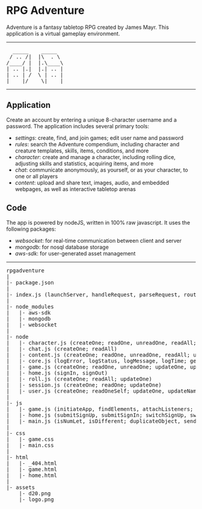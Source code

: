 # RPG Adventure

Adventure is a fantasy tabletop RPG created by James Mayr. This application is a virtual gameplay environment.

---
<pre>
  _____    _____  
 / .. /|  |\  . \ 
/____/ |  |.\____\
| .. |.|  |.| .. |
| .. | /  \ | .. |
|____|/    \|____|
</pre>
---

## Application
Create an account by entering a unique 8-character username and a password.
The application includes several primary tools:
* *settings*: create, find, and join games; edit user name and password
* *rules*: search the Adventure compendium, including character and creature templates, skills, items, conditions, and more
* *character*: create and manage a character, including rolling dice, adjusting skills and statistics, acquiring items, and more
* *chat*: communicate anonymously, as yourself, or as your character, to one or all players
* *content*: upload and share text, images, audio, and embedded webpages, as well as interactive tabletop arenas

## Code
The app is powered by nodeJS, written in 100% raw javascript.
It uses the following packages:
* *websocket*: for real-time communication between client and server
* *mongodb*: for nosql database storage
* *aws-sdk*: for user-generated asset management

---
<pre>
rpgadventure
|
|- package.json
|
|- index.js (launchServer, handleRequest, parseRequest, routeRequest, \_302, \_403, \_404; handleSocket, parseSocket, routeSocket, sendSocketData, \_400)
|
|- node_modules
|   |- aws-sdk
|   |- mongodb
|   |- websocket
|
|- node
|   |- character.js (createOne; readOne, unreadOne, readAll; updateOne, updateName, updateAccess, updateData, updateImage; deleteOne)
|   |- chat.js (createOne; readAll)
|   |- content.js (createOne; readOne, unreadOne, readAll; updateOne, updateName, updateAccess, updateData, updateFile, updateArena; deleteOne)
|   |- core.js (logError, logStatus, logMessage, logTime; getEnvironment, getContentType, getSchema, getAsset; isNumLet; renderHTML, constructHeaders, duplicateObject, alphabetizeArray; hashRandom, generateRandom, chooseRandom, rollRandom; accessFiles, accessS3; accessDatabase, accessMongo)
|   |- game.js (createOne; readOne, unreadOne; updateOne, updateName; deleteOne)
|   |- home.js (signIn, signOut)
|   |- roll.js (createOne; readAll; updateOne)
|   |- session.js (createOne; readOne; updateOne)
|   |- user.js (createOne; readOneSelf; updateOne, updateName, updatePassword, updateSettings, updateGame, updateCharacter, updateContent; deleteOne)
|
|- js
|   |- game.js (initiateApp, findElements, attachListeners; createSocket, checkSocket, receiveSocket; displayTool; receiveGame, displayGame, displayGameSettings, displayGameList, submitGameRead, submitGameUnread, submitGameUpdateName, submitGameUpdateChatDelete, submitGameUpdateRollsDelete, submitGameDelete; receiveUser, displayUserSettings, submitUserUpdateVolume, submitUserUpdateName, submitUserUpdatePassword, submitUserUpdateSignout; receiveRollGroups, displayRollGroups, displayRollGroupCreate, displayRollGroupCreateSpacer, displayRollGroupCreateD6, displayRollGroupCreateD20 displayRollGroupUpdate, displayRollGroupUpdateD6, submitRollGroupCreate, submitRollGroupCreateD20, submitRollGroupCreateD6, submitRollGroupCreateRecover, submitRollGroupCreateTurnOrder, submitRollGroupCreateCustom, submitRollGroupUpdate; displayRulesSearch, displayRulesSearchResult, submitRulesSearch; receiveCharacter, displayCharacterListTemplates, displayCharacterListRaces, displayCharacterListSkills, displayCharacterListItems, displayCharacterListConditions, displayCharacterMode, displayCharacterList, displayCharacterListRecipients, displayCharacterDownload, displayCharacter, displayCharacterInfo, displayCharacterStatistics, displayCharacterStatistic, displayCharacterSkill, displayCharacterItems, displayCharacterItem, displayCharacterConditions, displayCharacterCondition, submitCharacterRead, submitCharacterCreateUpload, submitCharacterCreateDuplicate, submitCharacterDelete, submitCharacterUpdate, submitCharacterUpdateAccess, submitCharacterUpdateName, submitCharacterUpdateImage, submitCharacterUpdateImageDelete, submitCharacterUpdateInfo, submitCharacterUpdateRace, submitCharacterUpdateStatistic, submitCharacterUpdateRules, submitCharacterUpdateSkillCreate, submitCharacterUpdateSkillUpdate, submitCharacterUpdateSkillDelete, submitCharacterUpdateItemCreate, submitCharacterUpdateItemUpdate, submitCharacterUpdateItemEquip, submitCharacterUpdateItemDelete, submitCharacterUpdateConditionCreate, submitCharacterUpdateConditionDelete, submitCharacterUpdateDamage, submitCharacterUpdateDamageStatistic; receiveChat, displayChatListSenders, displayChatListRecipients, displayChat, displayChatMessage, displayChatContent, displayChatContentArena, displayChatContentText, displayChatContentImage, displayChatContentAudio, displayChatContentEmbed, displayChatContentComponent, submitChatCreate, submitChatCreateRules, submitChatCreateContent; receiveContent, displayContent, displayContentPanel, displayContentGametable, displayContentGametableArena, displayContentGametableText, displayContentGametableImage, displayContentGametableAudio, displayContentGametableEmbed, displayContentList, displayContentArena, displayContentArenaPanel, displayContentArenaObjectListing, displayContentArenaImages, displayContentArenaCanvas, displayContentArenaObject, displayContentArenaSignals, displayContentArenaRuler, displayContentArenaGrid, submitContentRead, submitContentReadChat, submitContentUpdateName, submitContentUpdateAccess, submitContentUpdateData, submitContentUpdateFile, submitContentCreateDuplicate, submitContentDelete, submitContentArenaObjectCreate, submitContentArenaObjectUpdate, submitContentArenaObjectDuplicate, submitContentArenaObjectDelete, submitContentArenaSignal; grabContent, moveContent, ungrabContent, zoomContent; selectContentArenaObject, focusContentArena, blurContentArena, getContentArenaCoordinates, grabContentArena, measureContentArena, moveContentArena, ungrabContentArena, nudgeContentArenaObject, panContentArena, startPanningContentArena, stopPanningContentArena, zoomContentArena)
|   |- home.js (submitSignUp, submitSignIn; switchSignUp, switchSignIn)
|   |- main.js (isNumLet, isDifferent; duplicateObject, sendPost, showToast; searchSelect, selectOption, cancelSearch; generateRandom, sortRandom; resizeCanvas, clearCanvas, translateCanvas, rotateCanvas, drawLine, drawCircle, drawRectangle, drawImage, drawText)
|
|- css
|   |- game.css
|   |- main.css
|
|- html
|   |- _404.html
|   |- game.html
|   |- home.html
|
|- assets
	|- d20.png
	|- logo.png
</pre>

